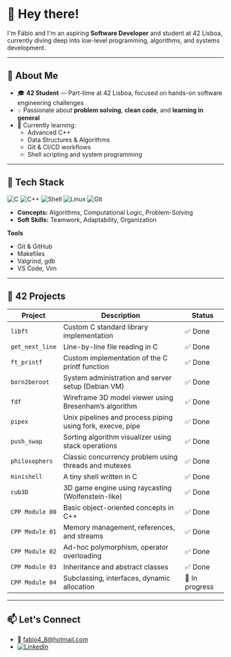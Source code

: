 # 👋 Hey there!

I'm Fábio and I'm an aspiring **Software Developer** and student at 42 Lisboa, currently diving deep into low-level programming, algorithms, and systems development.

---

## 💼 About Me

- 🎓 **42 Student** — Part-time at 42 Lisboa, focused on hands-on software engineering challenges
- 💡 Passionate about **problem solving**, **clean code**, and **learning in general**
- 🌱 Currently learning:
  - Advanced C++
  - Data Structures & Algorithms
  - Git & CI/CD workflows
  - Shell scripting and system programming

---

## 🧰 Tech Stack

![C](https://img.shields.io/badge/C-00599C?style=for-the-badge&logo=c&logoColor=white)
![C++](https://img.shields.io/badge/C++-00599C?style=for-the-badge&logo=c%2B%2B&logoColor=white)
![Shell](https://img.shields.io/badge/Shell_Script-4EAA25?style=for-the-badge&logo=gnu-bash&logoColor=white)
![Linux](https://img.shields.io/badge/Linux-FCC624?style=for-the-badge&logo=linux&logoColor=black)
![Git](https://img.shields.io/badge/Git-F05032?style=for-the-badge&logo=git&logoColor=white)

- **Concepts:** Algorithms, Computational Logic, Problem-Solving
- **Soft Skills:** Teamwork, Adaptability, Organization

**Tools**
- Git & GitHub
- Makefiles
- Valgrind, gdb
- VS Code, Vim

---

## 📂 42 Projects

| Project         | Description                                                | Status   |
|-----------------|------------------------------------------------------------|----------|
| `libft`         | Custom C standard library implementation                   | ✅ Done  |
| `get_next_line` | Line-by-line file reading in C                             | ✅ Done  |
| `ft_printf`     | Custom implementation of the C printf function             | ✅ Done  |
| `born2beroot`   | System administration and server setup (Debian VM)         | ✅ Done  |
| `fdf`           | Wireframe 3D model viewer using Bresenham’s algorithm      | ✅ Done  |
| `pipex`         | Unix pipelines and process piping using fork, execve, pipe | ✅ Done  |
| `push_swap`     | Sorting algorithm visualizer using stack operations        | ✅ Done  |
| `philosophers`  | Classic concurrency problem using threads and mutexes      | ✅ Done  |
| `minishell`     | A tiny shell written in C                                  | ✅ Done  |
| `cub3D`         | 3D game engine using raycasting (Wolfenstein-like)         | ✅ Done  |
| `CPP Module 00` | Basic object-oriented concepts in C++                      | ✅ Done   |
| `CPP Module 01` | Memory management, references, and streams                 | ✅ Done  |
| `CPP Module 02` | Ad-hoc polymorphism, operator overloading                  | ✅ Done   |
| `CPP Module 03` | Inheritance and abstract classes                           | ✅ Done   |
| `CPP Module 04` | Subclassing, interfaces, dynamic allocation                | 🔧 In progress  |

---

## 📫 Let's Connect

- 📧 fabio4_8@hotmail.com
- [![LinkedIn](https://img.shields.io/badge/LinkedIn-0077B5?style=for-the-badge&logo=linkedin&logoColor=white)](https://www.linkedin.com/in/f%C3%A1bio-santos-24794434a/)
